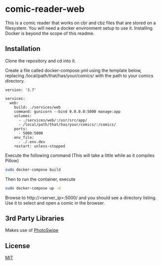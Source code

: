 # comic-reader-web

This is a comic reader that works on cbr and cbz files that are stored on a filesystem.
You will need a docker environment setup to use it. Installing Docker is beyond the scope of this readme.

## Installation

Clone the repository and cd into it.

Create a file called docker-compose.yml using the template below, replacing /local/path/that/has/your/comics/ with the path to your comics directory.

```
version: '3.7'

services:
  web:
    build: ./services/web
    command: gunicorn --bind 0.0.0.0:5000 manage:app
    volumes:
      - ./services/web/:/usr/src/app/
      - /local/path/that/has/your/comics/:/comics/
    ports:
      - 5000:5000
    env_file:
      - ./.env.dev
    restart: unless-stopped

```

Execute the following command (This will take a little while as it compiles Pillow)
```bash
sudo docker-compose build
```

Then to run the container, execute
```bash
sudo docker-compose up -d
```

Browse to http://<server_ip>:5000/ and you should see a directory listing. Use it to select and open a comic in the browser.


## 3rd Party Libraries
Makes use of [PhotoSwipe](https://github.com/dimsemenov/PhotoSwipe)


## License
[MIT](https://choosealicense.com/licenses/mit/)
